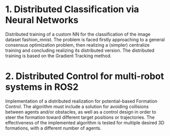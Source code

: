 # 1. Distributed Classification via Neural Networks

Distributed training of a custom NN for the classification of the image dataset fashion_mnist. The problem is faced firstly approaching to a general consensus optimization problem, then realizing a (simpler) centralize training and concluding realizing its distributed version. The distributed training is based on the Gradient Tracking method. 


# 2. Distributed Control for multi-robot systems in ROS2

Implementation of a distributed realization for potential-based Formation Control. The algorithm must include a solution for avoiding collisions between agents and/or obstacles, as well as a control design in order to steer the formation toward different target positions or trajectories. The effectiveness of the implemented algorithm is tested for multiple desired 3D formations, with a different number of agents. 